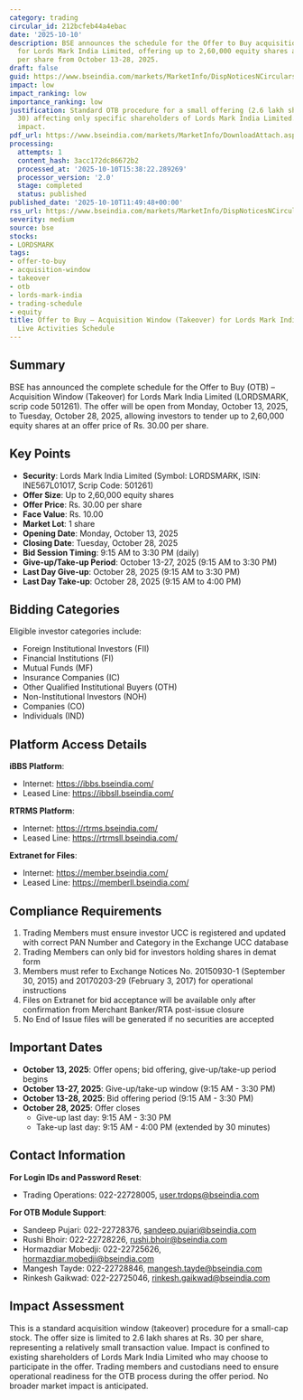 ```yaml
---
category: trading
circular_id: 212bcfeb44a4ebac
date: '2025-10-10'
description: BSE announces the schedule for the Offer to Buy acquisition window (takeover)
  for Lords Mark India Limited, offering up to 2,60,000 equity shares at Rs. 30.00
  per share from October 13-28, 2025.
draft: false
guid: https://www.bseindia.com/markets/MarketInfo/DispNoticesNCirculars.aspx?Noticeid={6873A95E-D4B7-4BDA-BB29-C13063630E66}&noticeno=20251010-28&dt=10/10/2025&icount=28&totcount=69&flag=0
impact: low
impact_ranking: low
importance_ranking: low
justification: Standard OTB procedure for a small offering (2.6 lakh shares at Rs.
  30) affecting only specific shareholders of Lords Mark India Limited. Limited market-wide
  impact.
pdf_url: https://www.bseindia.com/markets/MarketInfo/DownloadAttach.aspx?id=20251010-28&attachedId=
processing:
  attempts: 1
  content_hash: 3acc172dc86672b2
  processed_at: '2025-10-10T15:38:22.289269'
  processor_version: '2.0'
  stage: completed
  status: published
published_date: '2025-10-10T11:49:48+00:00'
rss_url: https://www.bseindia.com/markets/MarketInfo/DispNoticesNCirculars.aspx?Noticeid={6873A95E-D4B7-4BDA-BB29-C13063630E66}&noticeno=20251010-28&dt=10/10/2025&icount=28&totcount=69&flag=0
severity: medium
source: bse
stocks:
- LORDSMARK
tags:
- offer-to-buy
- acquisition-window
- takeover
- otb
- lords-mark-india
- trading-schedule
- equity
title: Offer to Buy – Acquisition Window (Takeover) for Lords Mark India Limited -
  Live Activities Schedule
---
```


## Summary

BSE has announced the complete schedule for the Offer to Buy (OTB) – Acquisition Window (Takeover) for Lords Mark India Limited (LORDSMARK, scrip code 501261). The offer will be open from Monday, October 13, 2025, to Tuesday, October 28, 2025, allowing investors to tender up to 2,60,000 equity shares at an offer price of Rs. 30.00 per share.

## Key Points

- **Security**: Lords Mark India Limited (Symbol: LORDSMARK, ISIN: INE567L01017, Scrip Code: 501261)
- **Offer Size**: Up to 2,60,000 equity shares
- **Offer Price**: Rs. 30.00 per share
- **Face Value**: Rs. 10.00
- **Market Lot**: 1 share
- **Opening Date**: Monday, October 13, 2025
- **Closing Date**: Tuesday, October 28, 2025
- **Bid Session Timing**: 9:15 AM to 3:30 PM (daily)
- **Give-up/Take-up Period**: October 13-27, 2025 (9:15 AM to 3:30 PM)
- **Last Day Give-up**: October 28, 2025 (9:15 AM to 3:30 PM)
- **Last Day Take-up**: October 28, 2025 (9:15 AM to 4:00 PM)

## Bidding Categories

Eligible investor categories include:
- Foreign Institutional Investors (FII)
- Financial Institutions (FI)
- Mutual Funds (MF)
- Insurance Companies (IC)
- Other Qualified Institutional Buyers (OTH)
- Non-Institutional Investors (NOH)
- Companies (CO)
- Individuals (IND)

## Platform Access Details

**iBBS Platform**:
- Internet: https://ibbs.bseindia.com/
- Leased Line: https://ibbsll.bseindia.com/

**RTRMS Platform**:
- Internet: https://rtrms.bseindia.com/
- Leased Line: https://rtrmsll.bseindia.com/

**Extranet for Files**:
- Internet: https://member.bseindia.com/
- Leased Line: https://memberll.bseindia.com/

## Compliance Requirements

1. Trading Members must ensure investor UCC is registered and updated with correct PAN Number and Category in the Exchange UCC database
2. Trading Members can only bid for investors holding shares in demat form
3. Members must refer to Exchange Notices No. 20150930-1 (September 30, 2015) and 20170203-29 (February 3, 2017) for operational instructions
4. Files on Extranet for bid acceptance will be available only after confirmation from Merchant Banker/RTA post-issue closure
5. No End of Issue files will be generated if no securities are accepted

## Important Dates

- **October 13, 2025**: Offer opens; bid offering, give-up/take-up period begins
- **October 13-27, 2025**: Give-up/take-up window (9:15 AM - 3:30 PM)
- **October 13-28, 2025**: Bid offering period (9:15 AM - 3:30 PM)
- **October 28, 2025**: Offer closes
  - Give-up last day: 9:15 AM - 3:30 PM
  - Take-up last day: 9:15 AM - 4:00 PM (extended by 30 minutes)

## Contact Information

**For Login IDs and Password Reset**:
- Trading Operations: 022-22728005, user.trdops@bseindia.com

**For OTB Module Support**:
- Sandeep Pujari: 022-22728376, sandeep.pujari@bseindia.com
- Rushi Bhoir: 022-22728226, rushi.bhoir@bseindia.com
- Hormazdiar Mobedji: 022-22725626, hormazdiar.mobedji@bseindia.com
- Mangesh Tayde: 022-22728846, mangesh.tayde@bseindia.com
- Rinkesh Gaikwad: 022-22725046, rinkesh.gaikwad@bseindia.com

## Impact Assessment

This is a standard acquisition window (takeover) procedure for a small-cap stock. The offer size is limited to 2.6 lakh shares at Rs. 30 per share, representing a relatively small transaction value. Impact is confined to existing shareholders of Lords Mark India Limited who may choose to participate in the offer. Trading members and custodians need to ensure operational readiness for the OTB process during the offer period. No broader market impact is anticipated.